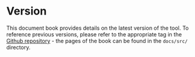 # Version

This document book provides details on the latest version of the tool. To reference
previous versions, please refer to the appropriate tag in the
[Github repository](https://github.com/childmindresearch/niftyone/tags) - the pages of
the book can be found in the `docs/src/` directory.
